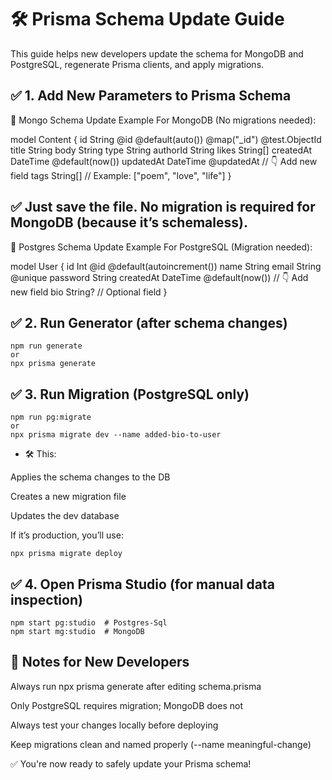 # 🛠 Prisma Schema Update Guide
This guide helps new developers update the schema for MongoDB and PostgreSQL, regenerate Prisma clients, and apply migrations.


## ✅ 1. Add New Parameters to Prisma Schema

🧾 Mongo Schema Update Example
For MongoDB (No migrations needed):

model Content {
  id        String   @id @default(auto()) @map("_id") @test.ObjectId
  title     String
  body      String
  type      String
  authorId  String
  likes     String[]
  createdAt DateTime @default(now())
  updatedAt DateTime @updatedAt
  // 👇 Add new field
  tags      String[] // Example: ["poem", "love", "life"]
}

## ✅ Just save the file. No migration is required for MongoDB (because it’s schemaless).

🧾 Postgres Schema Update Example
For PostgreSQL (Migration needed):

model User {
  id        Int      @id @default(autoincrement())
  name      String
  email     String   @unique
  password  String
  createdAt DateTime @default(now())
  // 👇 Add new field
  bio       String?  // Optional field
}

## ✅ 2. Run Generator (after schema changes)

```
npm run generate
or
npx prisma generate
```

## ✅ 3. Run Migration (PostgreSQL only)

```
npm run pg:migrate
or
npx prisma migrate dev --name added-bio-to-user
```

- 🛠 This:

Applies the schema changes to the DB

Creates a new migration file

Updates the dev database

If it’s production, you’ll use:

```
npx prisma migrate deploy

```

## ✅ 4. Open Prisma Studio (for manual data inspection)

```
npm start pg:studio  # Postgres-Sql
npm start mg:studio  # MongoDB
```


## 🧠 Notes for New Developers
Always run npx prisma generate after editing schema.prisma

Only PostgreSQL requires migration; MongoDB does not

Always test your changes locally before deploying

Keep migrations clean and named properly (--name meaningful-change)

✅ You're now ready to safely update your Prisma schema!